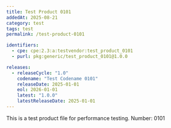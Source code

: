 ```yaml
---
title: Test Product 0101
addedAt: 2025-08-21
category: test
tags: test
permalink: /test-product-0101

identifiers:
  - cpe: cpe:2.3:a:testvendor:test_product_0101
  - purl: pkg:generic/test_product_0101@1.0.0

releases:
  - releaseCycle: "1.0"
    codename: "Test Codename 0101"
    releaseDate: 2025-01-01
    eol: 2026-01-01
    latest: "1.0.0"
    latestReleaseDate: 2025-01-01
---
```


This is a test product file for performance testing. Number: 0101
